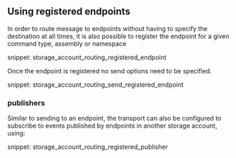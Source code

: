 ## Using registered endpoints

In order to route message to endpoints without having to specify the destination at all times, it is also possible to register the endpoint for a given command type, assembly or namespace

snippet: storage_account_routing_registered_endpoint

Once the endpoint is registered no send options need to be specified.

snippet: storage_account_routing_send_registered_endpoint

### publishers

Similar to sending to an endpoint, the transport can also be configured to subscribe to events published by endpoints in another storage account, using:

snippet: storage_account_routing_registered_publisher